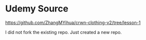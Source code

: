 # Udemy Source
https://github.com/ZhangMYihua/crwn-clothing-v2/tree/lesson-1

I did not fork the existing repo. Just created a new repo.